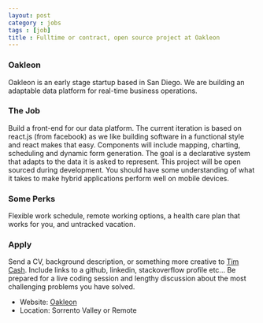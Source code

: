 ```yaml
---
layout: post
category : jobs
tags : [job]
title : Fulltime or contract, open source project at Oakleon
---
```


### Oakleon
Oakleon is an early stage startup based in San Diego. We are building an adaptable data platform for real-time business operations.

### The Job
 Build a front-end for our data platform. The current iteration is based on react.js (from facebook) as we like building software in a functional style and react makes that easy. Components will include mapping, charting, scheduling and dynamic form generation. The goal is a declarative system that adapts to the data it is asked to represent. This project will be open sourced during development. You should have some understanding of what it takes to make hybrid applications perform well on mobile devices.

### Some Perks
Flexible work schedule, remote working options, a health care plan that works for you, and untracked vacation.

### Apply
Send a CV, background description, or something more creative to [Tim Cash](mailto:tim@oakleon.com). Include links to a github, linkedin, stackoverflow profile etc... Be prepared for a live coding session and lengthy discussion about the most challenging problems you have solved.

* Website: [Oakleon](http://oakleon.com "Oakleon")
* Location: Sorrento Valley or Remote
